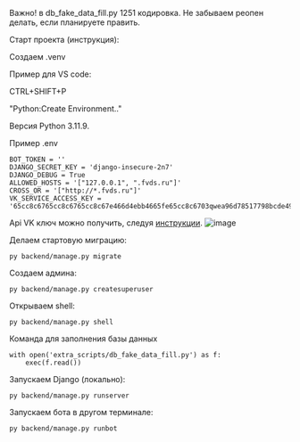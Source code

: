 Важно!
в db_fake_data_fill.py 1251 кодировка.
Не забываем реопен делать, если планируете править.

Старт проекта (инструкция):

Создаем .venv 

Пример для VS code:

CTRL+SHIFT+P

"Python:Create Environment.."

Версия Python 3.11.9.

Пример .env

```
BOT_TOKEN = ''
DJANGO_SECRET_KEY = 'django-insecure-2n7'
DJANGO_DEBUG = True
ALLOWED_HOSTS = '["127.0.0.1", ".fvds.ru"]'
CROSS_OR = '["http://*.fvds.ru"]'
VK_SERVICE_ACCESS_KEY = '65cc8c6765cc8c6765cc8c67e466d4ebb4665fe65cc8c6703qwea96d78517798bcde495'
```
Api VK ключ можно получить, следуя [инструкции](https://id.vk.com/about/business/go/docs/ru/vkid/latest/vk-id/connection/tokens/service-token).
![image](https://github.com/user-attachments/assets/5bbb9c90-bf51-44eb-b188-076055885933)


Делаем стартовую миграцию:
```
py backend/manage.py migrate
```
Создаем админа:
```
py backend/manage.py createsuperuser
```
Открываем shell:
```
py backend/manage.py shell
```
Команда для заполнения базы данных
```
with open('extra_scripts/db_fake_data_fill.py') as f:
    exec(f.read())
```

Запускаем Django (локально):
```
py backend/manage.py runserver
```
Запускаем бота в другом терминале:
```
py backend/manage.py runbot
```
